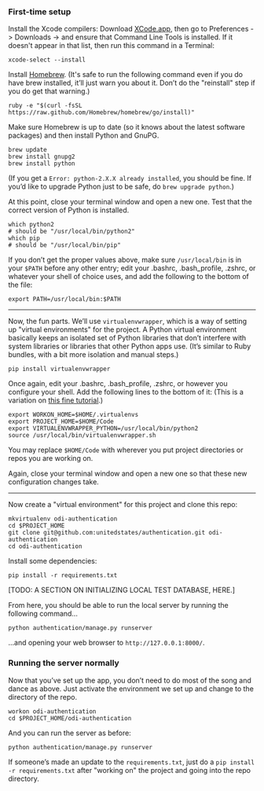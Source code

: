 ### First-time setup

Install the Xcode compilers: Download
[XCode.app](https://itunes.apple.com/us/app/xcode/id497799835), then go to
Preferences -> Downloads -> and ensure that Command Line Tools is installed.
If it doesn't appear in that list, then run this command in a Terminal:

```shell
xcode-select --install
```


Install [Homebrew](http://brew.sh/). (It's safe to run the following command
even if you do have brew installed, it’ll just warn you about it. Don’t do the
"reinstall" step if you do get that warning.)

```shell
ruby -e "$(curl -fsSL https://raw.github.com/Homebrew/homebrew/go/install)"
```

Make sure Homebrew is up to date (so it knows about the latest software
packages) and then install Python and GnuPG.

```shell
brew update
brew install gnupg2
brew install python
```

(If you get a `Error: python-2.X.X already installed`, you should be fine.
If you’d like to upgrade Python just to be safe, do `brew upgrade python`.)

At this point, close your terminal window and open a new one. Test that
the correct version of Python is installed.

```shell
which python2
# should be "/usr/local/bin/python2"
which pip
# should be "/usr/local/bin/pip"
```

If you don’t get the proper values above, make sure `/usr/local/bin`
is in your `$PATH` before any other entry; edit your .bashrc, .bash_profile,
.zshrc, or whatever your shell of choice uses, and add the following to the
bottom of the file:

```shell
export PATH=/usr/local/bin:$PATH
```

---

Now, the fun parts. We’ll use `virtualenvwrapper`, which is a way of
setting up "virtual environments" for the project. A Python virtual
environment basically keeps an isolated set of Python libraries that
don’t interfere with system libraries or libraries that other Python apps
use. (It’s similar to Ruby bundles, with a bit more isolation and manual
steps.)

```shell
pip install virtualenvwrapper
```

Once again, edit your .bashrc, .bash_profile, .zshrc, or however you configure
your shell. Add the following lines to the bottom of it: (This is a variation
on [this fine tutorial](http://www.jeffknupp.com/blog/2013/12/18/starting-a-django-16-project-the-right-way/).)

```shell
export WORKON_HOME=$HOME/.virtualenvs
export PROJECT_HOME=$HOME/Code
export VIRTUALENVWRAPPER_PYTHON=/usr/local/bin/python2
source /usr/local/bin/virtualenvwrapper.sh
```

You may replace `$HOME/Code` with wherever you put project directories or
repos you are working on.

Again, close your terminal window and open a new one so that these new
configuration changes take.

---

Now create a "virtual environment" for this project and clone this repo:

```shell
mkvirtualenv odi-authentication
cd $PROJECT_HOME
git clone git@github.com:unitedstates/authentication.git odi-authentication
cd odi-authentication
```

Install some dependencies:

```shell
pip install -r requirements.txt
```

[TODO: A SECTION ON INITIALIZING LOCAL TEST DATABASE, HERE.]

From here, you should be able to run the local server by running the following
command…

```shell
python authentication/manage.py runserver
```

…and opening your web browser to `http://127.0.0.1:8000/`.

### Running the server normally

Now that you’ve set up the app, you don’t need to do most of the song and dance
as above. Just activate the environment we set up and change to the directory
of the repo.

```shell
workon odi-authentication
cd $PROJECT_HOME/odi-authentication
```

And you can run the server as before:

```shell
python authentication/manage.py runserver
```

If someone’s made an update to the `requirements.txt`, just do a
`pip install -r requirements.txt` after "working on" the project and going
into the repo directory.
